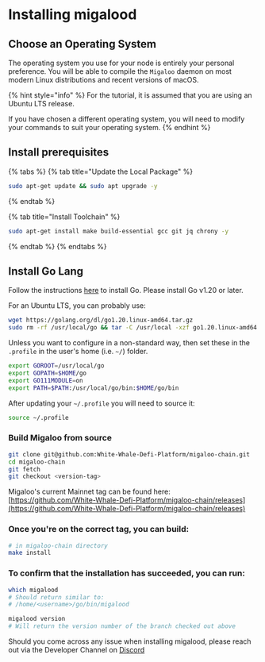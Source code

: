# Installing migalood

## Choose an Operating System <a href="#choose-an-operating-system" id="choose-an-operating-system"></a>

The operating system you use for your node is entirely your personal preference. You will be able to compile the `Migaloo` daemon on most modern Linux distributions and recent versions of macOS.

{% hint style="info" %}
For the tutorial, it is assumed that you are using an Ubuntu LTS release.

If you have chosen a different operating system, you will need to modify your commands to suit your operating system.
{% endhint %}

## Install prerequisites

{% tabs %}
{% tab title="Update the Local Package" %}
```bash
sudo apt-get update && sudo apt upgrade -y
```
{% endtab %}

{% tab title="Install Toolchain" %}
```bash
sudo apt-get install make build-essential gcc git jq chrony -y
```
{% endtab %}
{% endtabs %}

## Install Go Lang

Follow the instructions [here](https://golang.org/doc/install) to install Go. Please install Go v1.20 or later.

For an Ubuntu LTS, you can probably use:

```bash
wget https://golang.org/dl/go1.20.linux-amd64.tar.gz
sudo rm -rf /usr/local/go && tar -C /usr/local -xzf go1.20.linux-amd64.tar.gz
```

Unless you want to configure in a non-standard way, then set these in the `.profile` in the user's home (i.e. `~/`) folder.

```bash
export GOROOT=/usr/local/go
export GOPATH=$HOME/go
export GO111MODULE=on
export PATH=$PATH:/usr/local/go/bin:$HOME/go/bin
```

After updating your `~/.profile` you will need to source it:

```bash
source ~/.profile
```

### Build Migaloo from source <a href="#build-migaloo-from-source" id="build-migaloo-from-source"></a>

```bash
git clone git@github.com:White-Whale-Defi-Platform/migaloo-chain.git
cd migaloo-chain
git fetch
git checkout <version-tag>
```

Migaloo's current Mainnet tag can be found here: [https://github.com/White-Whale-Defi-Platform/migaloo-chain/releases](https://github.com/White-Whale-Defi-Platform/migaloo-chain/releases)

### Once you're on the correct tag, you can build:

```bash
# in migaloo-chain directory
make install
```

### To confirm that the installation has succeeded, you can run:

```bash
which migalood
# Should return similar to:
# /home/<username>/go/bin/migalood

migalood version
# Will return the version number of the branch checked out above
```

Should you come across any issue when installing migalood, please reach out via the Developer Channel on [Discord](https://discord.gg/bJE7hxJ6sE)
